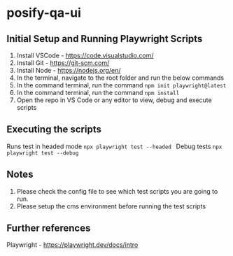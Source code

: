 # posify-qa-ui

## Initial Setup and Running Playwright Scripts

1. Install VSCode - <https://code.visualstudio.com/>
2. Install Git - <https://git-scm.com/>
3. Install Node - <https://nodejs.org/en/>
4. In the terminal, navigate to the root folder and run the below commands
5. In the command terminal, run the command ```npm init playwright@latest```
6. In the command terminal, run the command ```npm install```
7. Open the repo in VS Code or any editor to view, debug and execute scripts

## Executing the scripts
Runs test in headed mode ```npx playwright test --headed ``` 
Debug tests ```npx playwright test --debug ``` 

## Notes
1. Please check the config file to see which test scripts you are going to run.
2. Please setup the cms environment before running the test scripts


## Further references

Playwright - <https://playwright.dev/docs/intro>

